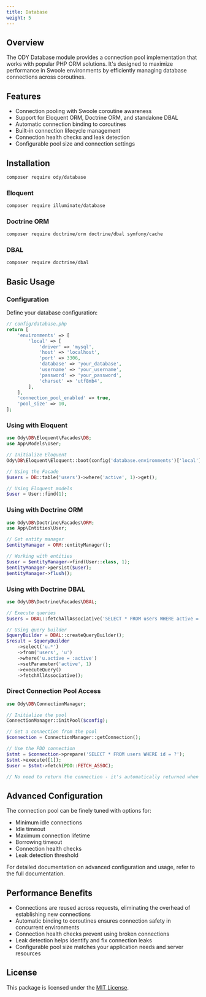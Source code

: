 ```yaml
---
title: Database
weight: 5
---
```


## Overview

The ODY Database module provides a connection pool implementation that works with popular PHP ORM solutions. It's
designed to maximize performance in Swoole environments by efficiently managing database connections across coroutines.

## Features

- Connection pooling with Swoole coroutine awareness
- Support for Eloquent ORM, Doctrine ORM, and standalone DBAL
- Automatic connection binding to coroutines
- Built-in connection lifecycle management
- Connection health checks and leak detection
- Configurable pool size and connection settings

## Installation

```bash
composer require ody/database
```

### Eloquent
```bash
composer require illuminate/database
```

### Doctrine ORM
```bash
composer require doctrine/orm doctrine/dbal symfony/cache
```

### DBAL

```bash
composer require doctrine/dbal
```

## Basic Usage
### Configuration

Define your database configuration:

```php
// config/database.php
return [
    'environments' => [
        'local' => [
            'driver' => 'mysql',
            'host' => 'localhost',
            'port' => 3306,
            'database' => 'your_database',
            'username' => 'your_username',
            'password' => 'your_password',
            'charset' => 'utf8mb4',
        ],
    ],
    'connection_pool_enabled' => true,
    'pool_size' => 10,
];
```

### Using with Eloquent

```php
use Ody\DB\Eloquent\Facades\DB;
use App\Models\User;

// Initialize Eloquent
Ody\DB\Eloquent\Eloquent::boot(config('database.environments')['local']);

// Using the Facade
$users = DB::table('users')->where('active', 1)->get();

// Using Eloquent models
$user = User::find(1);
```

### Using with Doctrine ORM

```php
use Ody\DB\Doctrine\Facades\ORM;
use App\Entities\User;

// Get entity manager
$entityManager = ORM::entityManager();

// Working with entities
$user = $entityManager->find(User::class, 1);
$entityManager->persist($user);
$entityManager->flush();
```

### Using with Doctrine DBAL

```php
use Ody\DB\Doctrine\Facades\DBAL;

// Execute queries
$users = DBAL::fetchAllAssociative('SELECT * FROM users WHERE active = ?', [1]);

// Using query builder
$queryBuilder = DBAL::createQueryBuilder();
$result = $queryBuilder
    ->select('u.*')
    ->from('users', 'u')
    ->where('u.active = :active')
    ->setParameter('active', 1)
    ->executeQuery()
    ->fetchAllAssociative();
```

### Direct Connection Pool Access

```php
use Ody\DB\ConnectionManager;

// Initialize the pool
ConnectionManager::initPool($config);

// Get a connection from the pool
$connection = ConnectionManager::getConnection();

// Use the PDO connection
$stmt = $connection->prepare('SELECT * FROM users WHERE id = ?');
$stmt->execute([1]);
$user = $stmt->fetch(PDO::FETCH_ASSOC);

// No need to return the connection - it's automatically returned when the coroutine ends
```

## Advanced Configuration

The connection pool can be finely tuned with options for:

- Minimum idle connections
- Idle timeout
- Maximum connection lifetime
- Borrowing timeout
- Connection health checks
- Leak detection threshold

For detailed documentation on advanced configuration and usage, refer to the full documentation.

## Performance Benefits

- Connections are reused across requests, eliminating the overhead of establishing new connections
- Automatic binding to coroutines ensures connection safety in concurrent environments
- Connection health checks prevent using broken connections
- Leak detection helps identify and fix connection leaks
- Configurable pool size matches your application needs and server resources

## License

This package is licensed under the [MIT License](https://github.com/ody-dev/ody-foundation/blob/master/LICENSE).